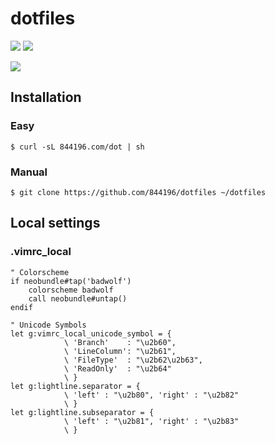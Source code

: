 # dotfiles
[![](http://img.shields.io/github/issues/844196/dotfiles.svg?style=flat)](https://github.com/844196/dotfiles/issues)
[![](http://img.shields.io/badge/license-WTFPL-red.svg?style=flat)](LICENSE)

![](http://31.media.tumblr.com/6a28dc6e2524ca9a3015bc671433375b/tumblr_nfjv1yHiHB1s7qf9xo1_r1_1280.png)

## Installation
### Easy
```shellsession
$ curl -sL 844196.com/dot | sh
```

### Manual
```shellsession
$ git clone https://github.com/844196/dotfiles ~/dotfiles
```

## Local settings
### .vimrc_local
```vim
" Colorscheme
if neobundle#tap('badwolf')
    colorscheme badwolf
    call neobundle#untap()
endif

" Unicode Symbols
let g:vimrc_local_unicode_symbol = {
            \ 'Branch'    : "\u2b60",
            \ 'LineColumn': "\u2b61",
            \ 'FileType'  : "\u2b62\u2b63",
            \ 'ReadOnly'  : "\u2b64"
            \ }
let g:lightline.separator = {
            \ 'left' : "\u2b80", 'right' : "\u2b82"
            \ }
let g:lightline.subseparator = {
            \ 'left' : "\u2b81", 'right' : "\u2b83"
            \ }
```

